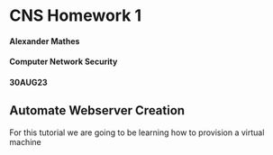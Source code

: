 # CNS Homework 1
#### Alexander Mathes
#### Computer Network Security
#### 30AUG23
## Automate Webserver Creation
For this tutorial we are going to be learning how to provision a virtual machine 
#####
